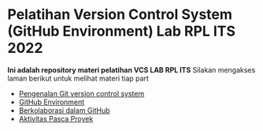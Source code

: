 # Pelatihan Version Control System (GitHub Environment) Lab RPL ITS 2022

__Ini adalah repository materi pelatihan VCS LAB RPL ITS__
Silakan mengakses laman berikut untuk melihat materi tiap part
- [Pengenalan Git version control system](https://github.com/LabSE-ITS/Pelatihan_VCS_2022/blob/main/part_1.md)
- [GitHub Environment](https://github.com/LabSE-ITS/Pelatihan_VCS_2022/blob/main/part_2.md)
- [Berkolaborasi dalam GitHub](https://github.com/LabSE-ITS/Pelatihan_VCS_2022/blob/main/part_3.md)
- [Aktivitas Pasca Proyek](https://github.com/LabSE-ITS/Pelatihan_VCS_2022/blob/main/part_4.md)
